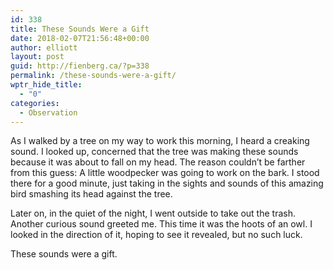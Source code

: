 ```yaml
---
id: 338
title: These Sounds Were a Gift
date: 2018-02-07T21:56:48+00:00
author: elliott
layout: post
guid: http://fienberg.ca/?p=338
permalink: /these-sounds-were-a-gift/
wptr_hide_title:
  - "0"
categories:
  - Observation
---
```

As I walked by a tree on my way to work this morning, I heard a creaking sound. I looked up, concerned that the tree was making these sounds because it was about to fall on my head. The reason couldn&#8217;t be farther from this guess: A little woodpecker was going to work on the bark. I stood there for a good minute, just taking in the sights and sounds of this amazing bird smashing its head against the tree.

Later on, in the quiet of the night, I went outside to take out the trash. Another curious sound greeted me. This time it was the hoots of an owl. I looked in the direction of it, hoping to see it revealed, but no such luck.

These sounds were a gift.